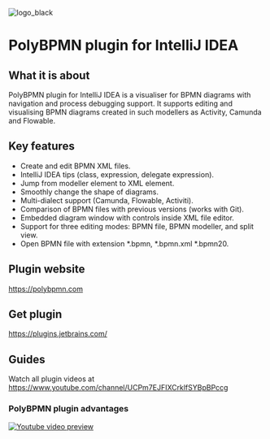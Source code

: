 ![logo_black](https://user-images.githubusercontent.com/97594408/229519543-b7f36887-3a9d-4407-ac83-a570eff3f0a7.png)

# PolyBPMN plugin for IntelliJ IDEA

## What it is about

PolyBPMN plugin for IntelliJ IDEA is a visualiser for BPMN diagrams with navigation and process debugging support. It supports editing and visualising BPMN diagrams created in such modellers as Activity, Camunda and Flowable.

## Key features

- Create and edit BPMN XML files.
- IntelliJ IDEA tips (class, expression, delegate expression).
- Jump from modeller element to XML element.
- Smoothly change the shape of diagrams.
- Multi-dialect support (Camunda, Flowable, Activiti).
- Comparison of BPMN files with previous versions (works with Git).
- Embedded diagram window with controls inside XML file editor.
- Support for three editing modes: BPMN file, BPMN modeller, and split view.
- Open BPMN file with extension *.bpmn, *.bpmn.xml *.bpmn20.

## Plugin website
https://polybpmn.com

## Get plugin
https://plugins.jetbrains.com/

## Guides
Watch all plugin videos at https://www.youtube.com/channel/UCPm7EJFIXCrklfSYBpBPccg

### PolyBPMN plugin advantages
[![Youtube video preview](https://user-images.githubusercontent.com/97594408/229522927-b9a28272-20e5-4669-8773-f556cca42638.jpg)](https://www.youtube.com/watch?v=IKknVpB7DF0&t=2s)
